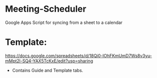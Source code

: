 # Meeting-Scheduler
Google Apps Script for syncing from a sheet to a calendar

# Template: 
https://docs.google.com/spreadsheets/d/18Qi0-lOhFKmUmD7Ws8v3yu-mMpt2l-SQ4-YAX5TcKxE/edit?usp=sharing
* Contains Guide and Template tabs. 


